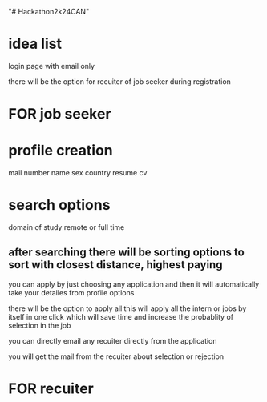 "# Hackathon2k24CAN" 
# idea list
login page with email only

there will be the option for recuiter of job seeker during registration 

# FOR job seeker

# profile creation
mail 
number 
name 
sex 
country 
resume
cv

# search options
domain of study
remote or full time

## after searching there will be sorting options to sort with closest distance, highest paying

you can apply by just choosing any application and then it will automatically take your detailes from profile options 

there will be the option to apply all this will apply all the intern or jobs by itself in one click which will save time and increase the probablity of selection in the job

you can directly email any recuiter directly from the application

you will get the mail from the recuiter about selection or rejection

# FOR recuiter

